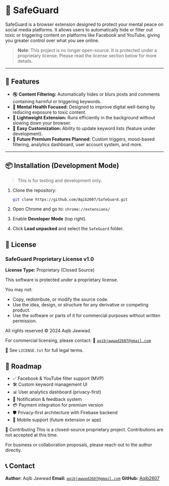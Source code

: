 # 🔐 SafeGuard

SafeGuard is a browser extension designed to protect your mental peace on social media platforms. It allows users to automatically hide or filter out toxic or triggering content on platforms like Facebook and YouTube, giving you greater control over what you see online.

> **Note**: This project is no longer open-source. It is protected under a proprietary license. Please read the license section below for more details.

---

## 🚀 Features

- 🔇 **Content Filtering:** Automatically hides or blurs posts and comments containing harmful or triggering keywords.
- 🧠 **Mental Health Focused:** Designed to improve digital well-being by reducing exposure to toxic content.
- 🧩 **Lightweight Extension:** Runs efficiently in the background without slowing down your browser.
- 🔧 **Easy Customization:** Ability to update keyword lists (feature under development).
- 💼 **Future Premium Features Planned:** Custom triggers, mood-based filtering, analytics dashboard, user account system, and more.

---

## 📦 Installation (Development Mode)

> This is for testing and development only.

1.  Clone the repository:

    ```bash
    git clone https://github.com/Aqib2607/SafeGuard.git
    ```

2.  Open Chrome and go to:
    `chrome://extensions/`

3.  Enable **Developer Mode** (top right).

4.  Click **Load unpacked** and select the `SafeGuard` folder.

## 📄 License

### SafeGuard Proprietary License v1.0

**License Type:** Proprietary (Closed Source)

This software is protected under a proprietary license.

You may not:

-   Copy, redistribute, or modify the source code.
-   Use the idea, design, or structure for any derivative or competing product.
-   Use the software or parts of it for commercial purposes without written permission.

All rights reserved © 2024 Aqib Jawwad.

For commercial licensing, please contact:
📧 [`aqibjawwad2607@gmail.com`](mailto:aqibjawwad2607@gmail.com)

📄 See `LICENSE.txt` for full legal terms.

## 🔮 Roadmap

-   ✅ Facebook & YouTube filter support (MVP)
-   🛠️ Custom keyword management UI
-   📊 User analytics dashboard (privacy-first)
-   🔔 Notification & feedback system
-   💳 Payment integration for premium version
-   🛡️ Privacy-first architecture with Firebase backend
-   📱 Mobile support (future extension or app)

🤝 Contributing
This is a closed-source proprietary project. Contributions are not accepted at this time.

For business or collaboration proposals, please reach out to the author directly.

## 📞 Contact

**Author:** Aqib Jawwad
**Email:** [`aqibjawwad2607@gmail.com`](mailto:aqibjawwad2607@gmail.com)
**GitHub:** [Aqib2607](https://github.com/Aqib2607)

